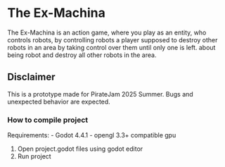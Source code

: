 # The Ex-Machina
The Ex-Machina is an action game, where you play as an entity, who controls robots, by controlling robots a player supposed to destroy other robots in an area by taking control over them until only one is left. about being robot and destroy all other robots in the area.

## Disclaimer
This is a prototype made for PirateJam 2025 Summer. Bugs and unexpected behavior are expected.

### How to compile project

Requirements:
    - Godot 4.4.1
    - opengl 3.3+ compatible gpu

1. Open project.godot files using godot editor
2. Run project
